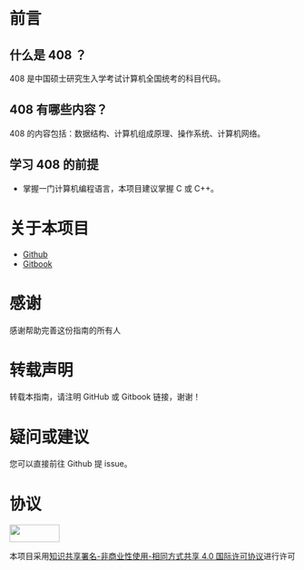 # 前言

## 什么是 408 ？

408 是中国硕士研究生入学考试计算机全国统考的科目代码。

## 408 有哪些内容？

408 的内容包括：数据结构、计算机组成原理、操作系统、计算机网络。

## 学习 408 的前提

- 掌握一门计算机编程语言，本项目建议掌握 C 或 C++。

# 关于本项目

- [Github](https://github.com/AFutureD/How-to-learn-408)
- [Gitbook](https://afutured.gitbook.io/afuture/)

# 感谢

感谢帮助完善这份指南的所有人

# 转载声明

转载本指南，请注明 GitHub 或 Gitbook 链接，谢谢！

# 疑问或建议

您可以直接前往 Github 提 issue。

# 协议

<a href="https://creativecommons.org/licenses/by-nc-sa/4.0/legalcode"><img src="https://licensebuttons.net/l/by-nc-sa/3.0/88x31.png" alt="" scale="0" width="88" height="31"></a>

本项目采用[知识共享署名-非商业性使用-相同方式共享 4.0 国际许可协议](https://creativecommons.org/licenses/by-nc-sa/4.0/legalcode)进行许可


